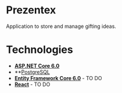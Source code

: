 # Prezentex

Application to store and manage gifting ideas.

# Technologies
- **[ASP.NET Core 6.0](https://docs.microsoft.com/en-us/aspnet/core/introduction-to-aspnet-core?view=aspnetcore-6.0)**
- **[PostgreSQL](https://www.postgresql.org/)
- **[Entity Framework Core 6.0](https://docs.microsoft.com/en-us/ef/core/)** - TO DO
- **[React](https://reactjs.org/)** - TO DO
